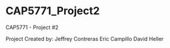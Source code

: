# CAP5771_Project2
CAP5771 - Project #2

Project Created by:
Jeffrey Contreras
Eric Campillo
David Heller
